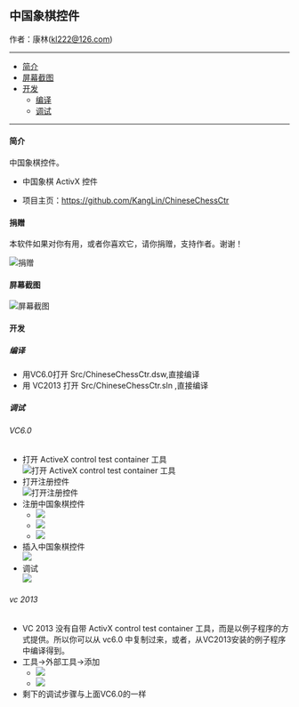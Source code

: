 ## 中国象棋控件

作者：康林(kl222@126.com)

-------------------------

- [简介](#简介)
- [屏幕截图](#屏幕截图)
- [开发](#开发)
  - [编译](#编译)
  - [调试](#调试)

-------------------------

#### 简介
中国象棋控件。

- 中国象棋 ActivX 控件

- 项目主页：https://github.com/KangLin/ChineseChessCtr

#### 捐赠
本软件如果对你有用，或者你喜欢它，请你捐赠，支持作者。谢谢！

![捐赠](https://github.com/KangLin/RabbitCommon/raw/master/Src/Resource/image/Contribute.png "捐赠")

#### 屏幕截图

![屏幕截图](文档/Image/ShotScreen.png)

#### 开发

##### 编译

- 用VC6.0打开 Src/ChineseChessCtr.dsw,直接编译
- 用 VC2013 打开 Src/ChineseChessCtr.sln ,直接编译

##### 调试
###### VC6.0
- 打开 ActiveX control test container 工具  
![打开 ActiveX control test container 工具](文档/Image/OpenActivexControlTestContainer.png)
- 打开注册控件  
![打开注册控件](文档/Image/OpenRegisterControl.png)
- 注册中国象棋控件  
  + ![](文档/Image/RegisterControl.PNG)
  + ![](文档/Image/RegisterChineseChessControl.PNG)
  + ![](文档/Image/RegisteredChineseChessControl.PNG)
- 插入中国象棋控件  
![](文档/Image/InsertChineseChessControl.PNG)
- 调试  
![](文档/Image/Debug.PNG)

###### vc 2013

- VC 2013 没有自带 ActivX control test container 工具，而是以例子程序的方式提供。所以你可以从 vc6.0 中复制过来，或者，从VC2013安装的例子程序中编译得到。
- 工具->外部工具->添加
  + ![](文档/Image/OpenActivexControlTestContainerVC2013.png)
  + ![](文档/Image/AddActivexControlTestContainer.PNG)
- 剩下的调试步骤与上面VC6.0的一样
